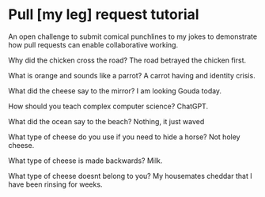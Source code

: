 # Pull [my leg] request tutorial

An open challenge to submit comical punchlines to my jokes to demonstrate how pull requests can enable collaborative working.

Why did the chicken cross the road?
The road betrayed the chicken first.

What is orange and sounds like a parrot?
A carrot having and identity crisis.

What did the cheese say to the mirror?
I am looking Gouda today.

How should you teach complex computer science?
ChatGPT.

What did the ocean say to the beach?
Nothing, it just waved

What type of cheese do you use if you need to hide a horse?
Not holey cheese.

What type of cheese is made backwards?
Milk.

What type of cheese doesnt belong to you?
My housemates cheddar that I have been rinsing for weeks.
